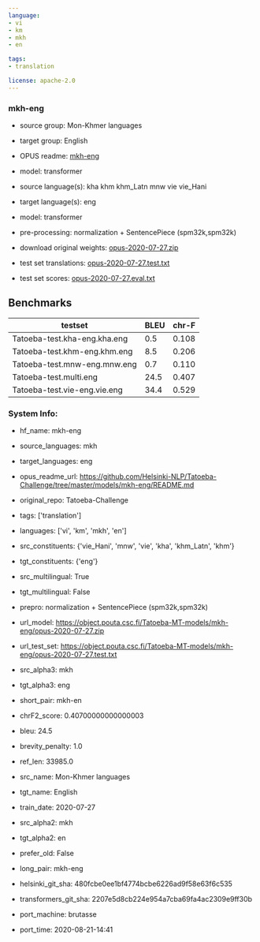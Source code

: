```yaml
---
language: 
- vi
- km
- mkh
- en

tags:
- translation

license: apache-2.0
---
```


### mkh-eng

* source group: Mon-Khmer languages 
* target group: English 
*  OPUS readme: [mkh-eng](https://github.com/Helsinki-NLP/Tatoeba-Challenge/tree/master/models/mkh-eng/README.md)

*  model: transformer
* source language(s): kha khm khm_Latn mnw vie vie_Hani
* target language(s): eng
* model: transformer
* pre-processing: normalization + SentencePiece (spm32k,spm32k)
* download original weights: [opus-2020-07-27.zip](https://object.pouta.csc.fi/Tatoeba-MT-models/mkh-eng/opus-2020-07-27.zip)
* test set translations: [opus-2020-07-27.test.txt](https://object.pouta.csc.fi/Tatoeba-MT-models/mkh-eng/opus-2020-07-27.test.txt)
* test set scores: [opus-2020-07-27.eval.txt](https://object.pouta.csc.fi/Tatoeba-MT-models/mkh-eng/opus-2020-07-27.eval.txt)

## Benchmarks

| testset               | BLEU  | chr-F |
|-----------------------|-------|-------|
| Tatoeba-test.kha-eng.kha.eng 	| 0.5 	| 0.108 |
| Tatoeba-test.khm-eng.khm.eng 	| 8.5 	| 0.206 |
| Tatoeba-test.mnw-eng.mnw.eng 	| 0.7 	| 0.110 |
| Tatoeba-test.multi.eng 	| 24.5 	| 0.407 |
| Tatoeba-test.vie-eng.vie.eng 	| 34.4 	| 0.529 |


### System Info: 
- hf_name: mkh-eng

- source_languages: mkh

- target_languages: eng

- opus_readme_url: https://github.com/Helsinki-NLP/Tatoeba-Challenge/tree/master/models/mkh-eng/README.md

- original_repo: Tatoeba-Challenge

- tags: ['translation']

- languages: ['vi', 'km', 'mkh', 'en']

- src_constituents: {'vie_Hani', 'mnw', 'vie', 'kha', 'khm_Latn', 'khm'}

- tgt_constituents: {'eng'}

- src_multilingual: True

- tgt_multilingual: False

- prepro:  normalization + SentencePiece (spm32k,spm32k)

- url_model: https://object.pouta.csc.fi/Tatoeba-MT-models/mkh-eng/opus-2020-07-27.zip

- url_test_set: https://object.pouta.csc.fi/Tatoeba-MT-models/mkh-eng/opus-2020-07-27.test.txt

- src_alpha3: mkh

- tgt_alpha3: eng

- short_pair: mkh-en

- chrF2_score: 0.40700000000000003

- bleu: 24.5

- brevity_penalty: 1.0

- ref_len: 33985.0

- src_name: Mon-Khmer languages

- tgt_name: English

- train_date: 2020-07-27

- src_alpha2: mkh

- tgt_alpha2: en

- prefer_old: False

- long_pair: mkh-eng

- helsinki_git_sha: 480fcbe0ee1bf4774bcbe6226ad9f58e63f6c535

- transformers_git_sha: 2207e5d8cb224e954a7cba69fa4ac2309e9ff30b

- port_machine: brutasse

- port_time: 2020-08-21-14:41